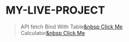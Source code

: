 # MY-LIVE-PROJECT
>API fetch Bind With Table<a href="https://utkarsh-d72.github.io/MY-PROJECT/Json api table/index.html" target="_blank">&nbsp Click Me</a><br> 
>Calculator<a href="https://utkarsh-d72.github.io/MY-PROJECT/calulator/index.html" target="_blank">&nbsp Click Me</a> 
